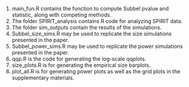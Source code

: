 1. main_fun.R contains the function to compute Subbel pvalue and statistic, along with competing methods.
2. The folder SPIRIT_analysis contains R code for analyzing SPIRIT data.
3. The folder sim_outputs contain the results of the simulations.
4. Subbel_size_sims.R may be used to replicate the size simulations presented in the paper.
5. Subbel_power_sims.R may be used to replicate the power simulations presented in the paper.
6. qqp.R is the code for generating the log-scale qqplots.
7. size_plots.R is for generating the empirical size barplots.
8. plot_all.R is for generating power plots as well as the grid plots in the supplementary materials.
